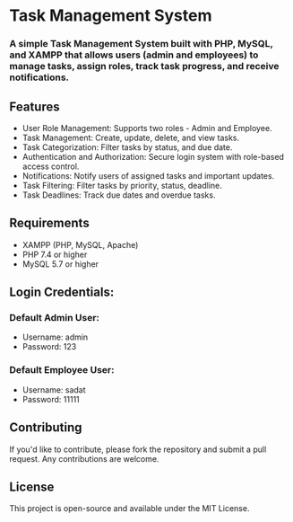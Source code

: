 # Task Management System
### A simple Task Management System built with PHP, MySQL, and XAMPP that allows users (admin and employees) to manage tasks, assign roles, track task progress, and receive notifications.

## Features

+ User Role Management: Supports two roles - Admin and Employee.
+ Task Management: Create, update, delete, and view tasks.
+ Task Categorization: Filter tasks by status, and due date.
+ Authentication and Authorization: Secure login system with role-based access control.
+ Notifications: Notify users of assigned tasks and important updates.
+ Task Filtering: Filter tasks by priority, status, deadline.
+ Task Deadlines: Track due dates and overdue tasks.

## Requirements

+ XAMPP (PHP, MySQL, Apache)
+ PHP 7.4 or higher
+ MySQL 5.7 or higher

## Login Credentials:

### Default Admin User:

+ Username: admin
+ Password: 123
### Default Employee User:

+ Username: sadat 
+ Password: 11111

## Contributing

If you'd like to contribute, please fork the repository and submit a pull request. Any contributions are welcome.

## License

This project is open-source and available under the MIT License.